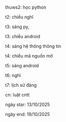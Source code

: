 thuws2: học python

t2: chiều nghĩ

t3: sáng py,

t3: chiều android

t4: sáng hệ thông thông tin

t4: chiều mã nguồn mở

t5: sáng android

t6: nghĩ

t7: lịch sử đảng

cn: luật cntt



ngày star: 13/10/2025

ngày end: 19/10/2025

